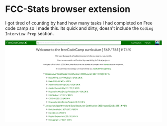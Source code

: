 # FCC-Stats browser extension

I got tired of counting by hand how many tasks I had completed on Free code camp so I made this.
Its quick and dirty, doesn't include the `Coding Interview Prep` section.

![my-stats](stats-in-action.png)


